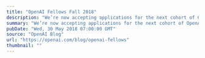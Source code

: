 ```yaml
---
title: "OpenAI Fellows Fall 2018"
description: "We’re now accepting applications for the next cohort of OpenAI Fellows, a program which offers a compensated 6-month apprenticeship in AI research at OpenAI."
summary: "We’re now accepting applications for the next cohort of OpenAI Fellows, a program which offers a compensated 6-month apprenticeship in AI research at OpenAI."
pubDate: "Wed, 30 May 2018 07:00:00 GMT"
source: "OpenAI Blog"
url: "https://openai.com/blog/openai-fellows"
thumbnail: ""
---
```


